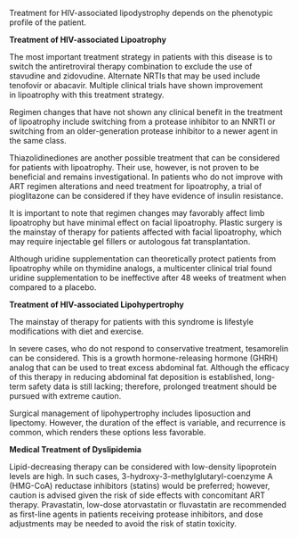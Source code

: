 Treatment for HIV-associated lipodystrophy depends on the phenotypic profile of the patient.

**Treatment of HIV-associated Lipoatrophy**

The most important treatment strategy in patients with this disease is to switch the antiretroviral therapy combination to exclude the use of stavudine and zidovudine. Alternate NRTIs that may be used include tenofovir or abacavir. Multiple clinical trials have shown improvement in lipoatrophy with this treatment strategy.

Regimen changes that have not shown any clinical benefit in the treatment of lipoatrophy include switching from a protease inhibitor to an NNRTI or switching from an older-generation protease inhibitor to a newer agent in the same class.

Thiazolidinediones are another possible treatment that can be considered for patients with lipoatrophy. Their use, however, is not proven to be beneficial and remains investigational. In patients who do not improve with ART regimen alterations and need treatment for lipoatrophy, a trial of pioglitazone can be considered if they have evidence of insulin resistance.

It is important to note that regimen changes may favorably affect limb lipoatrophy but have minimal effect on facial lipoatrophy. Plastic surgery is the mainstay of therapy for patients affected with facial lipoatrophy, which may require injectable gel fillers or autologous fat transplantation.

Although uridine supplementation can theoretically protect patients from lipoatrophy while on thymidine analogs, a multicenter clinical trial found uridine supplementation to be ineffective after 48 weeks of treatment when compared to a placebo.

**Treatment of HIV-associated Lipohypertrophy**

The mainstay of therapy for patients with this syndrome is lifestyle modifications with diet and exercise.

In severe cases, who do not respond to conservative treatment, tesamorelin can be considered. This is a growth hormone-releasing hormone (GHRH) analog that can be used to treat excess abdominal fat. Although the efficacy of this therapy in reducing abdominal fat deposition is established, long-term safety data is still lacking; therefore, prolonged treatment should be pursued with extreme caution.

Surgical management of lipohypertrophy includes liposuction and lipectomy. However, the duration of the effect is variable, and recurrence is common, which renders these options less favorable.

**Medical Treatment of Dyslipidemia**

Lipid-decreasing therapy can be considered with low-density lipoprotein levels are high. In such cases, 3-hydroxy-3-methylglutaryl-coenzyme A (HMG-CoA) reductase inhibitors (statins) would be preferred; however, caution is advised given the risk of side effects with concomitant ART therapy. Pravastatin, low-dose atorvastatin or fluvastatin are recommended as first-line agents in patients receiving protease inhibitors, and dose adjustments may be needed to avoid the risk of statin toxicity.